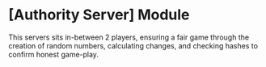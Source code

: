# [Authority Server] Module
This servers sits in-between 2 players, ensuring a fair game through the creation of random numbers, calculating changes, and checking hashes to confirm honest game-play.